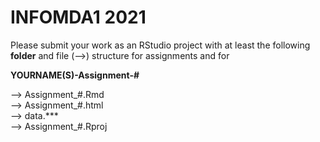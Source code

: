 # INFOMDA1 2021
 
Please submit your work as an RStudio project with at least the following **folder** and file (-->) structure for assignments and for 


**YOURNAME(S)-Assignment-#** 

  --> Assignment_#.Rmd <br>
  --> Assignment_#.html<br>
  --> data.*** <br>
  --> Assignment_#.Rproj<br>
